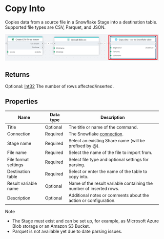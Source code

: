 # Copy Into

Copies data from a source file in a Snowflake Stage into a destination table. Supported file types are CSV, Parquet, and JSON.

![img](../../../../images/flow/snowflake-copy-data.png)

## Returns 

Optional: [Int32](https://learn.microsoft.com/en-us/dotnet/api/system.int32) The number of rows affected/inserted.

## Properties

| Name         | Data type       | Description                                       |
|--------------|-----------------|---------------------------------------------------|
| Title | Optional | The title or name of the command.  |
| Connection | Required |  The Snowflake [connection](./connecting-to-snowflake.md). |
| Stage name | Required | Select an existing Share name (will be prefixed by @). |
| File name | Required | Select the name of the file to import from. |
| File format settings | Required | Select file type and optional settings for parsing. |
| Destination table | Required | Select or enter the name of the table to copy into. |
| Result variable name | Optional | Name of the result variable containing the number of inserted rows. |
| Description | Optional | Additional notes or comments about the action or configuration. |



<!-- ## File format settings 


### Options for CSV files

### Options for JSON files

### Options for Parquet files -->


> [!NOTE]
>
>- The Stage must exist and can be set up, for example, as Microsoft Azure Blob storage or an Amazon S3 Bucket.
>- Parquet is not available yet due to date parsing issues.

